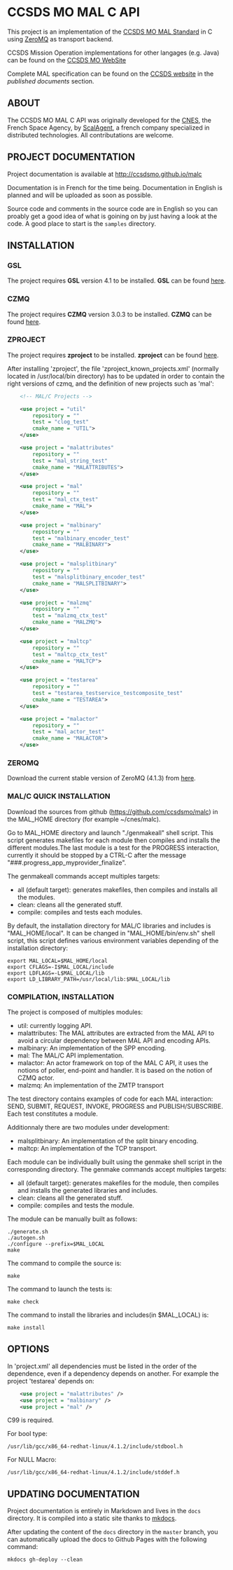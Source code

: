 # CCSDS MO MAL C API

This project is an implementation of the [CCSDS MO MAL Standard](https://en.wikipedia.org/wiki/CCSDS_Mission_Operations) in C using [ZeroMQ](zeromq.org) as transport backend.

CCSDS Mission Operation implementations for other langages (e.g. Java) can be found on the [CCSDS MO WebSite](http://ccsdsmo.github.io/)

Complete MAL specification can be found on the [CCSDS website](http://public.ccsds.org/publications/BlueBooks.aspx) in the *published documents* section.

## ABOUT

The CCSDS MO MAL C API was originally developed for the [CNES](http://cnes.fr), the French Space Agency, by [ScalAgent](http://www.scalagent.com/en/), a french company specialized in distributed technologies. All contributations are welcome.

## PROJECT DOCUMENTATION

Project documentation is available at http://ccsdsmo.github.io/malc

Documentation is in French for the time being. Documentation in English is planned and will be uploaded as soon as possible. 

Source code and comments in the source code are in English so you can proably get a good idea of what is goining on by just having a look at the code. A good place to start is the `samples` directory.

## INSTALLATION

### GSL

The project requires **GSL** version 4.1 to be installed. **GSL** can be found [here](https://github.com/imatix/gsl.git).


### CZMQ

The project requires **CZMQ** version 3.0.3 to be installed. **CZMQ** can be found [here](http://github.com/zeromq/czmq).

### ZPROJECT

The project requires **zproject** to be installed. **zproject** can be found [here](https://github.com/zeromq/zproject).

After installing 'zproject', the file 'zproject_known_projects.xml' (normally located in /usr/local/bin directory)
has to be updated in order to contain the right versions of czmq, and the definition of new projects such as 'mal':

```xml
    <!-- MAL/C Projects -->

    <use project = "util"
        repository = ""
        test = "clog_test"
        cmake_name = "UTIL">
    </use>

    <use project = "malattributes"
        repository = ""
        test = "mal_string_test"
        cmake_name = "MALATTRIBUTES">
    </use>

    <use project = "mal"
        repository = ""
        test = "mal_ctx_test"
        cmake_name = "MAL">
    </use>

    <use project = "malbinary"
        repository = ""
        test = "malbinary_encoder_test"
        cmake_name = "MALBINARY">
    </use>

    <use project = "malsplitbinary"
        repository = ""
        test = "malsplitbinary_encoder_test"
        cmake_name = "MALSPLITBINARY">
    </use>

    <use project = "malzmq"
        repository = ""
        test = "malzmq_ctx_test"
        cmake_name = "MALZMQ">
    </use>

    <use project = "maltcp"
        repository = ""
        test = "maltcp_ctx_test"
        cmake_name = "MALTCP">
    </use>

    <use project = "testarea"
        repository = ""
        test = "testarea_testservice_testcomposite_test"
        cmake_name = "TESTAREA">
    </use>

    <use project = "malactor"
        repository = ""
        test = "mal_actor_test"
        cmake_name = "MALACTOR">
    </use>
```

### ZEROMQ

Download the current stable version of ZeroMQ (4.1.3) from [here](http://zeromq.org/intro:get-the-software).

### MAL/C QUICK INSTALLATION

Download the sources from github (https://github.com/ccsdsmo/malc) in the MAL_HOME
directory (for example ~/cnes/malc).

Go to MAL_HOME directory and launch "./genmakeall" shell script. This script generates
makefiles for each module then compiles and installs the different modules.The last
module is a test for the PROGRESS interaction, currently it should be stopped by a
CTRL-C after the message "###.progress\_app\_myprovider\_finalize".

The genmakeall commands accept multiples targets: 
  - all (default target): generates makefiles, then compiles and installs
  all the modules.
  - clean: cleans all the generated stuff.
  - compile: compiles and tests each modules.

By default, the installation directory for MAL/C libraries and includes is "MAL_HOME/local".
It can be changed in "MAL_HOME/bin/env.sh" shell script, this script defines various
environment variables depending of the installation directory:

    export MAL_LOCAL=$MAL_HOME/local
    export CFLAGS=-I$MAL_LOCAL/include
    export LDFLAGS=-L$MAL_LOCAL/lib
    export LD_LIBRARY_PATH=/usr/local/lib:$MAL_LOCAL/lib

### COMPILATION, INSTALLATION

The project is composed of multiples modules:
  - util: currently logging API.
  - malattributes: The MAL attributes are extracted from the MAL API to avoid a circular
  dependency between MAL API and encoding APIs.
  - malbinary: An implementation of the SPP encoding.
  - mal: The MAL/C API implementation.
  - malactor: An actor framework on top of the MAL C API, it uses the notions of poller,
  end-point and handler. It is based on the notion of CZMQ actor.
  - malzmq: An implementation of the ZMTP transport

The test directory contains examples of code for each MAL interaction: SEND, SUBMIT, REQUEST,
INVOKE, PROGRESS and PUBLISH/SUBSCRIBE. Each test constitutes a module.

Additionnaly there are two modules under development:
  - malsplitbinary: An implementation of the split binary encoding.
  - maltcp: An implementation of the TCP transport.

Each module can be individually built using the genmake shell script in the corresponding
directory. The genmake commands accept multiples targets: 
  - all (default target): generates makefiles for the module, then compiles and installs
  the generated libraries and includes.
  - clean: cleans all the generated stuff.
  - compile: compiles and tests the module.

The module can be manually built as follows:

    ./generate.sh
    ./autogen.sh
    ./configure --prefix=$MAL_LOCAL
    make

The command to compile the source is:

    make

The command to launch the tests is:

    make check

The command to install the libraries and includes(in $MAL_LOCAL) is:

    make install

## OPTIONS

In 'project.xml' all dependencies must be listed in the order of the dependence,
even if a dependency depends on another. For example the project 'testarea' 
depends on:

```xml
    <use project = "malattributes" />
    <use project = "malbinary" />
    <use project = "mal" />
```

C99 is required.

For bool type:

    /usr/lib/gcc/x86_64-redhat-linux/4.1.2/include/stdbool.h

For NULL Macro:

    /usr/lib/gcc/x86_64-redhat-linux/4.1.2/include/stddef.h

## UPDATING DOCUMENTATION

Project documentation is entirely in Markdown and lives in the `docs` directory. It is compiled into a static site thanks to [mkdocs](http://www.mkdocs.org/).

After updating the content of the `docs` directory in the `master` branch, you can automatically upload the docs to Github Pages with the following command:

    mkdocs gh-deploy --clean
